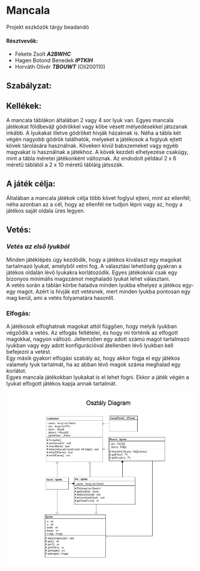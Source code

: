 # Mancala
Projekt eszközök tárgy beadandó

#### Résztvevők:
- Fekete Zsolt ***A2BWHC***
- Hagen Botond Benedek ***IPTKIH***
- Horváth Olivér ***TBOUWT*** (Oli200110)

## Szabályzat:

## Kellékek:
A mancala táblákon általában 2 vagy 4 sor lyuk van. Egyes mancala játékokat földbevájt gödrökkel vagy kőbe vésett mélyedésekkel játszanak inkább. A lyukakat illetve gödröket hívják házaknak is. Néha a tábla két végén nagyobb gödrök találhatók, melyeket a játékosok a foglyuk ejtett kövek tárolására használnak. Köveken kívül babszemeket vagy egyéb magvakat is használnak a játékhoz. A kövek kezdeti elhelyezése csakúgy, mint a tábla méretei játékonként változnak. Az endodoit például 2 x 6 méretű táblától a 2 x 10 méretű tábláig játsszák.

## A játék célja:
Általában a mancala játékok célja több követ foglyul ejteni, mint az ellenfél; néha azonban az a cél, hogy az ellenfél ne tudjon lépni vagy az, hogy a játékos saját oldala üres legyen.

## Vetés:
### *Vetés az első lyukból*
Minden játéklépés úgy kezdődik, hogy a játékos kiválaszt egy magokat tartalmazó lyukat, amelyből vetni fog. A választási lehetőség gyakran a játékos oldalán lévő lyukakra korlátozódik. Egyes játékoknál csak egy bizonyos minimális magszámot meghaladó lyukat lehet választani.<br>
A vetés során a táblán körbe haladva minden lyukba elhelyez a játékos egy-egy magot. Azért is hívják ezt vetésnek, mert minden lyukba pontosan egy mag kerül, ami a vetés folyamatára hasonlít.

### Elfogás:
A játékosok elfoghatnak magokat attól függően, hogy melyik lyukban végződik a vetés. Az elfogás feltételei, és hogy mi történik az elfogott magokkal, nagyon változó. Jellemzően egy adott számú magot tartalmazó lyukban vagy egy adott konfigurációval átellenben lévő lyukban kell befejezni a vetést.<br>
Egy másik gyakori elfogási szabály az, hogy akkor fogja el egy játékos valamely lyuk tartalmát, ha az abban lévő magok száma meghalad egy korlátot.<br>
Egyes mancala játékokban lyukakat is el lehet fogni. Ekkor a játék végén a lyukat elfogott játékos kapja annak tartalmát.

![Class Diagram](CD.png)

